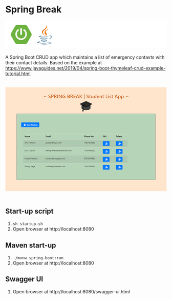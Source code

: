 # Spring Break
![Logos](img/spring-boot-java.png)
<br>
<br>
A Spring Boot CRUD app which maintains a list of emergency contavts with their contact details. Based on the example at https://www.javaguides.net/2019/04/spring-boot-thymeleaf-crud-example-tutorial.html
<br>
<br>
<br>
![Spring Break](img/screenshot2.png)
<br>
<br>
## Start-up script
1. `sh startup.sh`
2. Open browser at http://localhost:8080

## Maven start-up
1. `./mvnw spring-boot:run`
2. Open browser at http://localhost:8080

## Swagger UI
1. Open browser at http://localhost:8080/swagger-ui.html
